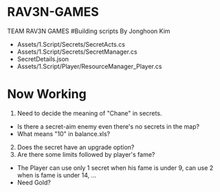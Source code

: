 # RAV3N-GAMES
TEAM RAV3N GAMES
#Building scripts By Jonghoon Kim
 - Assets/1.Script/Secrets/SecretActs.cs
 - Assets/1.Script/Secrets/SecretManager.cs
 - SecretDetails.json
 - Assets/1.Script/Player/ResourceManager_Player.cs
 
# Now Working
 1. Need to decide the meaning of "Chane" in secrets.
  - Is there a secret-aim enemy even there's no secrets in the map?
  - What means "10" in balance.xls?
 2. Does the secret have an upgrade option?
 3. Are there some limits followed by player's fame?
  - The Player can use only 1 secret when his fame is under 9, can use 2 when is fame is under 14, ...
  - Need Gold?
